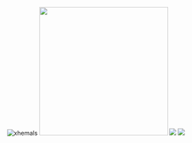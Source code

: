 <div align="center">
        <img src="https://github.com/xhemals/xhemals/assets/91919183/3878c7e1-0a1b-45a0-b151-df4e1b63dc15" alt="xhemals" />
        <img height="300px" src="https://github-readme-stats.vercel.app/api/top-langs/?username=xhemals&theme=vision-friendly-dark&show_icons=true&hide_border=true&layout=compact&bg_color=00000000&title_color=ec9a5c&card_width=430" />
        <img src="https://github.com/xhemals/xhemals/assets/91919183/90e94102-0e31-4318-9965-8a25b4b57a75" />
        <img src="https://github.com/xhemals/xhemals/assets/91919183/e99b8204-5625-40eb-a072-ef77daa048b0" />
<div>